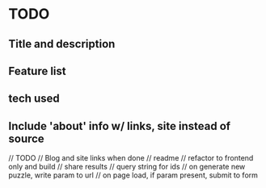 # TODO

## Title and description
## Feature list
## tech used

## Include 'about' info w/ links, site instead of source

// TODO
// Blog and site links when done
// readme
// refactor to frontend only and build
// share results
    // query string for ids
        // on generate new puzzle, write param to url
        // on page load, if param present, submit to form